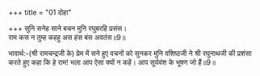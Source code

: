 +++
title = "01 दोहा"

+++
सुनि सनेह साने बचन मुनि रघुबरहि प्रसंस।  
राम कस न तुम्ह कहहु अस हंस बंस अवतंस॥9॥  

भावार्थ:-(श्री रामचन्द्रजी के) प्रेम में सने हुए वचनों को सुनकर मुनि वशिष्ठजी ने श्री रघुनाथजी की प्रशंसा करते हुए कहा कि हे राम! भला आप ऐसा क्यों न कहें। आप सूर्यवंश के भूषण जो हैं॥9॥  



